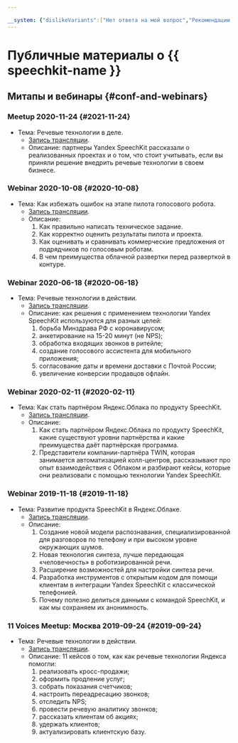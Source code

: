 ```yaml
---

__system: {"dislikeVariants":["Нет ответа на мой вопрос","Рекомендации не помогли","Содержание не соответствует заголовку","Другое"]}
---
```

# Публичные материалы о {{ speechkit-name }}

## Митапы и вебинары {#conf-and-webinars}

### Meetup 2020-11-24 {#2021-11-24}

- Тема: Речевые технологии в деле.
    - [Запись трансляции](https://youtu.be/lvcrqDFEajU).
    - Описание: партнеры Yandex SpeechKit рассказали о реализованных проектах и о том, что стоит учитывать, если вы приняли решение внедрить речевые технологии в своем бизнесе.

### Webinar 2020-10-08 {#2020-10-08}

- Тема: Как избежать ошибок на этапе пилота голосового робота.
    - [Запись трансляции](https://youtu.be/64S0_XbH164).
    - Описание:
        1. Как правильно написать техническое задание.
        1. Как корректно оценить результаты пилота и проекта.
        1. Как оценивать и сравнивать коммерческие предложения от подрядчиков по голосовым роботам.
        1. В чем преимущества облачной развертки перед разверткой в контуре.

### Webinar 2020-06-18 {#2020-06-18}

- Тема: Речевые технологии в действии.
    - [Запись трансляции](https://youtu.be/Gw7kVaHDZ40).
    - Описание: как решения с применением технологии Yandex SpeechKit используются для разных целей: 
        1. борьба Минздрава РФ с коронавирусом;
        1. анкетирование на 15-20 минут (не NPS);
        1. обработка входящих звонков в ритейле;
        1. создание голосового ассистента для мобильного приложения;
        1. согласование даты и времени доставки с Почтой России;
        1. увеличение конверсии продавцов офлайн.

### Webinar 2020-02-11 {#2020-02-11}

- Тема: Как стать партнёром Яндекс.Облака по продукту SpeechKit.
    - [Запись трансляции](https://youtu.be/Jy7swVEQk-E).
    - Описание: 
        1. Как стать партнёром Яндекс.Облака по продукту SpeechKit, какие существуют уровни партнёрства и какие преимущества даёт партнёрская программа.
        1. Представители компании-партнёра TWIN, которая занимается автоматизацией колл-центров, рассказывают про опыт взаимодействия с Облаком и разбирают кейсы, которые они реализовали с помощью технологии Yandex SpeechKit.

### Webinar 2019-11-18 {#2019-11-18}

- Тема: Развитие продукта SpeechKit в Яндекс.Облаке.
    - [Запись трансляции](https://youtu.be/vCR-Ezx_ivI).
    - Описание:
        1. Создание новой модели распознавания, специализированной для разговоров по телефону и при высоком уровне окружающих шумов.
        1. Новая технология синтеза, лучше передающая «человечность» в роботизированной речи.
        1. Расширение возможностей для настройки синтеза речи.
        1. Разработка инструментов с открытым кодом для помощи клиентам в интеграции Yandex SpeechKit с классической телефонией.
        1. Почему полезно делиться данными с командой SpeechKit, и как мы сохраняем их анонимность.

### 11 Voices Meetup: Москва 2019-09-24 {#2019-09-24}

- Тема: Речевые технологии в действии.
    - [Запись трансляции](https://www.youtube.com/playlist?list=PL1x4ET76A10YGcJv0EB_VrzTkFY9YFvNp).
    - Описание: 11 кейсов о том, как как речевые технологии Яндекса помогли:
        1. реализовать кросс-продажи;
        2. оформить продление услуг;
        3. собрать показания счетчиков;
        4. настроить переадресацию звонков;
        5. отследить NPS;
        6. провести речевую аналитику звонков;
        7. рассказать клиентам об акциях;
        8. удержать клиентов;
        9. актуализировать клиентскую базу.